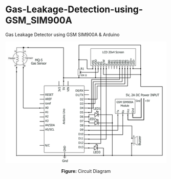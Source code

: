 # Gas-Leakage-Detection-using-GSM_SIM900A
Gas Leakage Detector using GSM SIM900A &amp; Arduino

![Circuit_Diagram](circuit_diagram.jpg)
<p align="center"><a><b>Figure:</b> Circuit Diagram</a></p>
